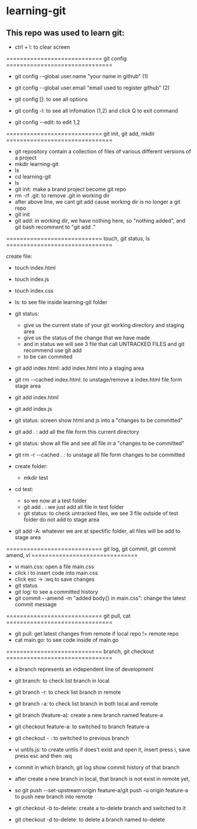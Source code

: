 # learning-git

## This repo was used to learn git: 

- ctrl + l: to clear screen

============================ git config ===============================
		
- git config --global user.name "your name in github" (1)
- git config --global user.email "email used to register github" (2)

- git config [<options>]: to see all options
- git config -l: to see all infomation (1,2) and click Q to exit command
- git config --edit: to edit 1,2

============================ git init, git add, mkdir <name-dir> ===============================
	
- git repository contain a collection of files of various different versions of a project
- mkdir learning-git
- ls
- cd learning-git
- ls
- git init: make a brand project become git repo
- rm -rf .git: to remove .git in working dir
- after above line, we cant git add cause working dir is no longer a git repo
- git init
- git add: in working dir, we have nothing here, so "nothing added", and git bash recomment to "git add ."
	
============================ touch, git status, ls ===============================
	
create file: 
- touch index.html

- touch index.js

- touch index.css

- ls: to see file inside learning-git folder

- git status: 
	- give us the current state of your git working directory and staging area
	- give us the status of the change that we have made
	- and in status we will see 3 file that call UNTRACKED FILES and git recommend use git add <file>
	- to be can commited
- git add index.html: add index.html into a staging area
- git rm --cached index.html: to unstage/remove a index.html file form stage area
- git add index.html
- git add index.js
- git status: screen show html and js into a "changes to be committed"
- git add . : add all the file form this current directory 
- git status: show all file and see all file in a "changes to be committed"
- git rm -r --cached . : to unstage all file form changes to be committed

- create folder:
	- mkdir test
- cd test: 
	- so we now at a test folder
	- git add . : we just add all file in test folder
	- git status: to check untracked files, we see 3 file outside of test folder do not add to stage area
- git add -A: whatever we are at spectific folder, all files will be add to stage area
	
============================ git log, git commit, git commit amend, vi <name-file> ===============================
	
- vi main.css: open a file main.css 
- click i to insert code into main.css
- click esc -> :wq to save changes
- git status
- git log: to see a committed history
- git commit --amend -m "added body{} in main.css": change the latest commit message
	
============================ git pull, cat <name-file> ===============================
	
- git pull: get latest changes from remote if local repo != remote repo
- cat main.go: to see code inside of main.go
	
============================ branch, git checkout ===============================
	
- a branch represents an independent line of development
- git branch: to check list branch in local
- git branch -r: to check list branch in remote
- git branch -a: to check list branch in both local and remote
- git branch (feature-a): create a new branch named feature-a
- git checkout feature-a: to switched to branch feature-a
- git checkout - : to switched to previous branch
- vi untils.js: to create untils if does't exist and open it, insert press i, save press esc and then :wq
- commit in which branch, git log show commit history of that branch
- after create a new branch in local, that branch is not exist in remote yet, 
- so git push --set-upstream origin feature-a/git push -u origin feature-a to push new branch into remote

- git checkout -b to-delete: create a to-delete branch and switched to it
- git checkout -d to-delete: to delete a branch named to-delete

